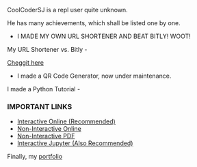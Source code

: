 CoolCoderSJ is a repl user quite unknown.

He has many achievements, which shall be listed one by one.

- I MADE MY OWN URL SHORTENER AND BEAT BITLY! WOOT!

My URL Shortener vs. Bitly -

[Cheggit here](https://cdn.discordapp.com/attachments/439966584501436416/801193386799267911/SJURLPromo.PNG)

- I made a QR Code Generator, now under maintenance.

I made a Python Tutorial - 


### IMPORTANT LINKS
- [Interactive Online (Recommended)](https://sjurl.repl.co/pytutorial)
- [Non-Interactive Online](https://sjurl.repl.co/pytutorialo)
- [Non-Interactive PDF](https://sjurl.repl.co/pytutorialpdf)
- [Interactive Jupyter (Also Recommended)](https://sjurl.repl.co/pytutorialipynb)


Finally, my [portfolio](https://sjurl.repl.co/portfolio)